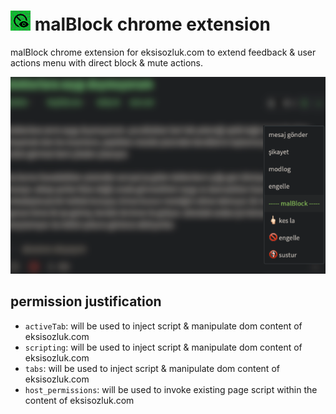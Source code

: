 # ![icon](./malBlock/icons/icon32.png) malBlock chrome extension

malBlock chrome extension for eksisozluk.com to extend feedback & user actions menu with direct block & mute actions.

![malBlock screenshot](./screenshot.png)

## permission justification

- `activeTab`: will be used to inject script & manipulate dom content of eksisozluk.com
- `scripting`: will be used to inject script & manipulate dom content of eksisozluk.com
- `tabs`: will be used to inject script & manipulate dom content of eksisozluk.com
- `host_permissions`: will be used to invoke existing page script within the content of eksisozluk.com
